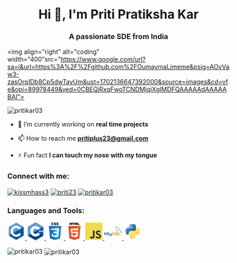 <h1 align="center">Hi 👋, I'm Priti Pratiksha Kar</h1>
<h3 align="center">A passionate SDE from India</h3>

<img align="right" alt="coding" width="400"src="https://www.google.com/url?sa=i&url=https%3A%2F%2Fgithub.com%2FOumaymaLimeme&psig=AOvVaw3-zasOrpIDb8Cp5dwTayUm&ust=1702136647392000&source=images&cd=vfe&opi=89978449&ved=0CBEQjRxqFwoTCNDMjqiXgIMDFQAAAAAdAAAAABAI">
<p align="left"> <img src="https://komarev.com/ghpvc/?username=pritikar03&label=Profile%20views&color=0e75b6&style=flat" alt="pritikar03" /> </p>

- 🔭 I’m currently working on **real time projects**

- 📫 How to reach me **pritiplus23@gmail.com**

- ⚡ Fun fact **I can touch my nose with my tongue**

<h3 align="left">Connect with me:</h3>
<p align="left">
<a href="https://twitter.com/kissmhass3" target="blank"><img align="center" src="https://raw.githubusercontent.com/rahuldkjain/github-profile-readme-generator/master/src/images/icons/Social/twitter.svg" alt="kissmhass3" height="30" width="40" /></a>
<a href="https://linkedin.com/in/priti23" target="blank"><img align="center" src="https://raw.githubusercontent.com/rahuldkjain/github-profile-readme-generator/master/src/images/icons/Social/linked-in-alt.svg" alt="priti23" height="30" width="40" /></a>
<a href="https://instagram.com/pritikar03" target="blank"><img align="center" src="https://raw.githubusercontent.com/rahuldkjain/github-profile-readme-generator/master/src/images/icons/Social/instagram.svg" alt="pritikar03" height="30" width="40" /></a>
</p>

<h3 align="left">Languages and Tools:</h3>
<p align="left"> <a href="https://www.cprogramming.com/" target="_blank" rel="noreferrer"> <img src="https://raw.githubusercontent.com/devicons/devicon/master/icons/c/c-original.svg" alt="c" width="40" height="40"/> </a> <a href="https://www.w3schools.com/cpp/" target="_blank" rel="noreferrer"> <img src="https://raw.githubusercontent.com/devicons/devicon/master/icons/cplusplus/cplusplus-original.svg" alt="cplusplus" width="40" height="40"/> </a> <a href="https://www.w3schools.com/css/" target="_blank" rel="noreferrer"> <img src="https://raw.githubusercontent.com/devicons/devicon/master/icons/css3/css3-original-wordmark.svg" alt="css3" width="40" height="40"/> </a> <a href="https://www.w3.org/html/" target="_blank" rel="noreferrer"> <img src="https://raw.githubusercontent.com/devicons/devicon/master/icons/html5/html5-original-wordmark.svg" alt="html5" width="40" height="40"/> </a> <a href="https://developer.mozilla.org/en-US/docs/Web/JavaScript" target="_blank" rel="noreferrer"> <img src="https://raw.githubusercontent.com/devicons/devicon/master/icons/javascript/javascript-original.svg" alt="javascript" width="40" height="40"/> </a> <a href="https://www.mysql.com/" target="_blank" rel="noreferrer"> <img src="https://raw.githubusercontent.com/devicons/devicon/master/icons/mysql/mysql-original-wordmark.svg" alt="mysql" width="40" height="40"/> </a> <a href="https://www.python.org" target="_blank" rel="noreferrer"> <img src="https://raw.githubusercontent.com/devicons/devicon/master/icons/python/python-original.svg" alt="python" width="40" height="40"/> </a> </p>

<p><img align="left" src="https://github-readme-stats.vercel.app/api/top-langs?username=pritikar03&show_icons=true&locale=en&layout=compact" alt="pritikar03" /></p>

<p>&nbsp;<img align="center" src="https://github-readme-stats.vercel.app/api?username=pritikar03&show_icons=true&locale=en" alt="pritikar03" /></p>
